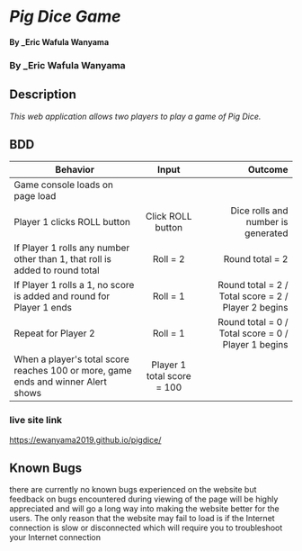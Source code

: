 # _Pig Dice Game_

#### By _Eric Wafula Wanyama
### By _Eric Wafula Wanyama

## Description

_This web application allows two players to play a game of Pig Dice._
## BDD
| Behavior        | Input           | Outcome  |
| ------------- |:-------------:| -----:|
| Game console loads on page load||
| Player 1 clicks ROLL button | Click ROLL button | Dice rolls and number is generated
| If Player 1 rolls any number other than 1, that roll is added to round total | Roll = 2 | Round total = 2 |
| If Player 1 rolls a 1, no score is added and round for Player 1 ends | Roll = 1 | Round total = 2 / Total score = 2 / Player 2 begins |
| Repeat for Player 2 | Roll = 1 | Round total = 0 / Total score = 0 / Player 1 begins |
| When a player's total score reaches 100 or more, game ends and winner Alert shows | Player 1 total score = 100 | |
### live site link
<https://ewanyama2019.github.io/pigdice/> 
## Known Bugs
there are currently no known bugs experienced on the website but feedback on bugs encountered during viewing of the page will be highly appreciated and will go a long way into making the website better for the users. The only reason that the website may fail to load is if the Internet connection is slow or disconnected which will require you to troubleshoot your Internet connection